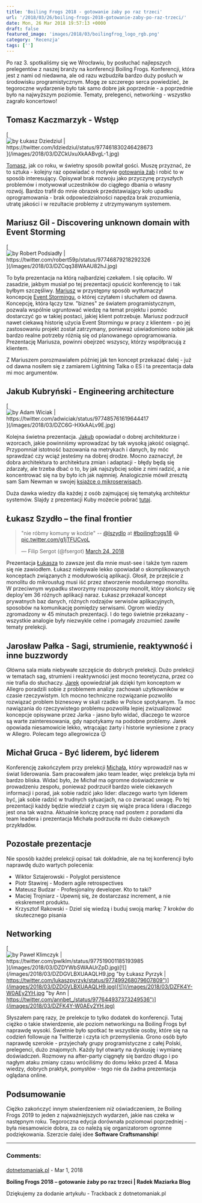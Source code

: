 ```yaml
---
title: 'Boiling Frogs 2018 - gotowanie żaby po raz trzeci'
url: '/2018/03/26/boiling-frogs-2018-gotowanie-zaby-po-raz-trzeci/'
date: Mon, 26 Mar 2018 19:57:13 +0000
draft: false
featured_image: 'images/2018/03/boilingfrog_logo_rgb.png'
category: 'Recenzja'
tags: ['']
---
```


Po raz 3. spotkaliśmy się we Wrocławiu, by posłuchać najlepszych prelegentów z naszej branży na konferencji Boiling Frogs. Konferencji, która jest z nami od niedawna, ale od razu wzbudziła bardzo duży posłuch w środowisku programistycznym. Mogę ze szczerego serca powiedzieć, że tegoroczne wydarzenie było tak samo dobre jak poprzednie - a poprzednie było na najwyższym poziomie. Tematy, prelegenci, networking - wszystko zagrało koncertowo!

## Tomasz Kaczmarzyk - Wstęp

[![](/images/2018/03/DZCkUxuXkAABvgL-1.jpg "by Łukasz Dziedziul | https://twitter.com/ldziedziul/status/977461830246428673")](/images/2018/03/DZCkUxuXkAABvgL-1.jpg)

[Tomasz](https://twitter.com/tkaczmarzyk), jak co roku, w świetny sposób powitał gości. Muszę przyznać, że to sztuka - kolejny raz opowiadać o motywie [gotowania żab](https://krokdozdrowia.com/syndrom-gotujacej-sie-zaby-takiego/) i robić to w sposób interesujący. Opisywał brak rozwoju jako przyczynę przyszłych problemów i motywował uczestników do ciągłego dbania o własny rozwój. Bardzo trafił do mnie obrazek przedstawiający koło upadku oprogramowania - brak odpowiedzialności napędza brak zrozumienia, utratę jakości i w rezultacie problemy z utrzymywanym systemem.

## Mariusz Gil - Discovering unknown domain with Event Storming

[![](/images/2018/03/DZCqq38WAAU82hJ.jpg "by Robert Podsiadły | https://twitter.com/robert59p/status/97746879218292326")](/images/2018/03/DZCqq38WAAU82hJ.jpg)

To była prezentacja na którą najbardziej czekałem. I się opłaciło. W zasadzie, jakbym musiał po tej prezentacji opuścić konferencję to i tak byłbym szczęśliwy. [Mariusz](https://twitter.com/mariuszgil) w przystępny sposób wytłumaczył koncepcję [Event Stormingu](https://en.wikipedia.org/wiki/Event_storming), o której czytałem i słuchałem od dawna. Koncepcję, która łączy tzw. "biznes" ze światem programistycznym, pozwala wspólnie ugruntować wiedzę na temat projektu i pomóc dostarczyć go w takiej postaci, jakiej klient potrzebuje. Mariusz podrzucił nawet ciekawą historię użycia Event Stormingu w pracy z klientem - po jej zastosowaniu projekt został zatrzymany, ponieważ uświadomiono sobie jak bardzo realne potrzeby różnią się od planowanego oprogramowania. Prezentację Mariusza, powinni obejrzeć wszyscy, którzy współpracują z klientem.

Z Mariuszem porozmawiałem później jak ten koncept przekazać dalej - już od dawna nosiłem się z zamiarem Lightning Talka o ES i ta prezentacja dała mi moc argumentów.

## Jakub Kubryński - Engineering architecture

[![](/images/2018/03/DZC6G-HXkAALv9E.jpg "by Adam Wiciak | https://twitter.com/adwiciak/status/977485761619644417")](/images/2018/03/DZC6G-HXkAALv9E.jpg)

Kolejna świetna prezentacja. [Jakub](https://twitter.com/jkubrynski) opowiadał o dobrej architekturze i wzorcach, jakie powinniśmy wprowadzać by tak wysoką jakość osiągnąć. Przypomniał istotność bazowania na metrykach i danych, by móc sprawdzać czy wciąż jesteśmy na dobrej drodze. Mocno zaznaczył, że dobra architektura to architektura zmian i adaptacji - błędy będą się zdarzały, ale trzeba dbać o to, by jak najszybciej sobie z nimi radzić, a nie koncentrować się na by było ich jak najmniej. Analogicznie mówił zresztą sam Sam Newman w swojej [książce o mikroserwisach](/2018/02/02/building-microservices-sam-newman-book-review/).

Duża dawka wiedzy dla każdej z osób zajmującej się tematyką architektur systemów. Slajdy z prezentacji Kuby możecie pobrać [tutaj](https://speakerdeck.com/jkubrynski/engineering-architecture).

## Łukasz Szydło – the final frontier

> "nie róbmy komuny w kodzie" -- [@lszydlo](https://twitter.com/lszydlo?ref_src=twsrc%5Etfw) at [#boilingfrogs18](https://twitter.com/hashtag/boilingfrogs18?src=hash&ref_src=twsrc%5Etfw) 😂 [pic.twitter.com/g1jTFUCvoL](https://t.co/g1jTFUCvoL)
> 
> — Filip Sergot (@fsergot) [March 24, 2018](https://twitter.com/fsergot/status/977513204430594048?ref_src=twsrc%5Etfw)

Prezentacja [Łukasza](https://twitter.com/lszydlo) to zawsze jest dla mnie must-see i także tym razem się nie zawiodłem. Łukasz niebywale lekko opowiadał o skomplikowanych konceptach związanych z modułowością aplikacji. Głosił, że przejście z monolitu do mikrousług musi iść przez stworzenie modularnego monolitu. W przeciwnym wypadku stworzymy rozproszony monolit, który skończy się deploy'em 36 różnych aplikacji naraz. Łukasz przekazał koncept prywatnych baz danych, różnych rodzajów serwisów aplikacyjnych, sposobów na komunikację pomiędzy serwisami. Ogrom wiedzy zgromadzony w 45 minutach prezentacji. I do tego świetnie przekazany - wszystkie analogie były niezwykle celne i pomagały zrozumieć zawiłe tematy prelekcji.

## Jarosław Pałka - Sagi, strumienie, reaktywność i inne buzzwordy

Główna sala miała niebywałe szczęście do dobrych prelekcji. Dużo prelekcji w tematach sag, strumieni i reaktywności jest mocno teoretyczna, przez co nie trafia do słuchaczy. [Jarek](https://twitter.com/j_palka) opowiedział jak dzięki tym konceptom w Allegro poradzili sobie z problemem analizy zachowań użytkowników w czasie rzeczywistym. Ich mocno techniczne rozwiązanie pozwoliło rozwiązać problem biznesowy w skali rzadko w Polsce spotykanym. Ta moc nawiązania do rzeczywistego problemu pozwoliła lepiej zwizualizować koncepcje opisywane przez Jarka - jasno było widać, dlaczego te wzorce są warte zainteresowania, gdy napotykamy na podobne problemy. Jarek opowiada niesamowicie lekko, wtrącając żarty i historie wyniesione z pracy w Allegro. Polecam tego allegrowicza 😉

## Michał Gruca - Być liderem, być liderem

Konferencję zakończyłem przy prelekcji [Michała](https://twitter.com/michalgruca?ref_src=twsrc%5Egoogle%7Ctwcamp%5Eserp%7Ctwgr%5Eauthor), który wprowadził nas w świat liderowania. Sam pracowałem jako team leader, więc prelekcja była mi bardzo bliska. Widać było, że Michał ma ogromne doświadczenie w prowadzeniu zespołu, ponieważ podrzucił bardzo wiele ciekawych informacji i porad, jak sobie radzić jako lider: dlaczego warto tym liderem być, jak sobie radzić w trudnych sytuacjach, na co zwracać uwagę. Po tej prezentacji każdy będzie wiedział z czym się wiąże praca lidera i dlaczego jest ona tak ważna. Aktualnie kończę pracę nad postem z poradami dla team leadera i prezentacja Michała podrzuciła mi dużo ciekawych przykładów.

## Pozostałe prezentacje

Nie sposób każdej prelekcji opisać tak dokładnie, ale na tej konferencji było naprawdę dużo wartych polecenia:

 *   Wiktor Sztajerowski - Polyglot persistence
 *   Piotr Stawirej - Modern agile retrospectives
 *   Mateusz Budzar - Profesjonalny developer. Kto to taki?
 *   Maciej Trojniarz - Upewnij się, że dostarczasz increment, a nie ekskrement produktu.
 *   Krzysztof Rakowski - Dziel się wiedzą i buduj swoją markę: 7 kroków do skutecznego pisania

## Networking

[![](/images/2018/03/DZDYWbSWAAUrZpD.jpg "by Paweł Klimczyk | https://twitter.com/pwlklm/status/977519001185193985")](/images/2018/03/DZDYWbSWAAUrZpD.jpg)[![](/images/2018/03/DZDGVLBXUAAQLH9.jpg "by Łukasz Pyrzyk | https://twitter.com/lukaszpyrzyk/status/977499268079607809")](/images/2018/03/DZDGVLBXUAAQLH9.jpg)[![](/images/2018/03/DZFK4Y-W0AEy2YH.jpg "by Ann | https://twitter.com/annbet_/status/977644937373249536")](/images/2018/03/DZFK4Y-W0AEy2YH.jpg)

Słyszałem parę razy, że prelekcje to tylko dodatek do konferencji. Tutaj ciężko o takie stwierdzenie, ale poziom networkingu na Boiling Frogs był naprawdę wysoki. Świetnie było spotkać te wszystkie osoby, które się na codzień followuje na Twitterze i czyta ich przemyślenia. Grono osób było naprawdę szerokie - przyjechały grupy programistyczne z całej Polski, prelegenci, dużo znajomych. Każdy był otwarty na dyskusję i wymianę doświadczeń. Rozmowy na after-party ciągnęły się bardzo długo i po nagłym ataku zmiany czasu wróciliśmy do domu lekko przed 4. Masa wiedzy, dobrych praktyk, pomysłów - tego nie da żadna prezentacja oglądana online.

## Podsumowanie

Ciężko zakończyć innym stwierdzeniem niż oświadczeniem, że Boiling Frogs 2019 to jeden z najważniejszych wydarzeń, jakie nas czeka w następnym roku. Tegoroczna edycja dorównała poziomowi poprzedniej - była niesamowicie dobra, za co należą się organizatorom ogromne podziękowania. Szerzcie dalej idee **Software Craftsmanship**!

---
### Comments:
#### 
[dotnetomaniak.pl](https://dotnetomaniak.pl/Boiling-Frogs-2018-gotowanie-zaby-po-raz-trzeci-Radek-Maziarka-Blog "") - <time datetime="2018-03-26 21:05:25">Mar 1, 2018</time>

**Boiling Frogs 2018 – gotowanie żaby po raz trzeci | Radek Maziarka Blog**

Dziękujemy za dodanie artykułu - Trackback z dotnetomaniak.pl
